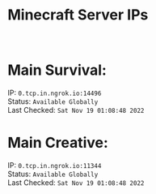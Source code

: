 
# Minecraft Server IPs

</br><h1>Main Survival:</h1>IP: `0.tcp.in.ngrok.io:14496` </br> Status: `Available Globally` </br> Last Checked: `Sat Nov 19 01:08:48 2022`
</br><h1>Main Creative:</h1>IP: `0.tcp.in.ngrok.io:11344` </br> Status: `Available Globally` </br> Last Checked: `Sat Nov 19 01:08:48 2022`
